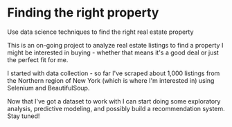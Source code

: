 # Finding the right property
Use data science techniques to find the right real estate property  

This is an on-going project to analyze real estate listings to find a property I might be interested in buying - whether that means it's a good deal or just the perfect fit for me.  

I started with data collection - so far I've scraped about 1,000 listings from the Northern region of New York (which is where I'm interested in) using Selenium and BeautifulSoup.  

Now that I've got a dataset to work with I can start doing some exploratory analysis, predictive modeling, and possibly build a recommendation system. Stay tuned!  

